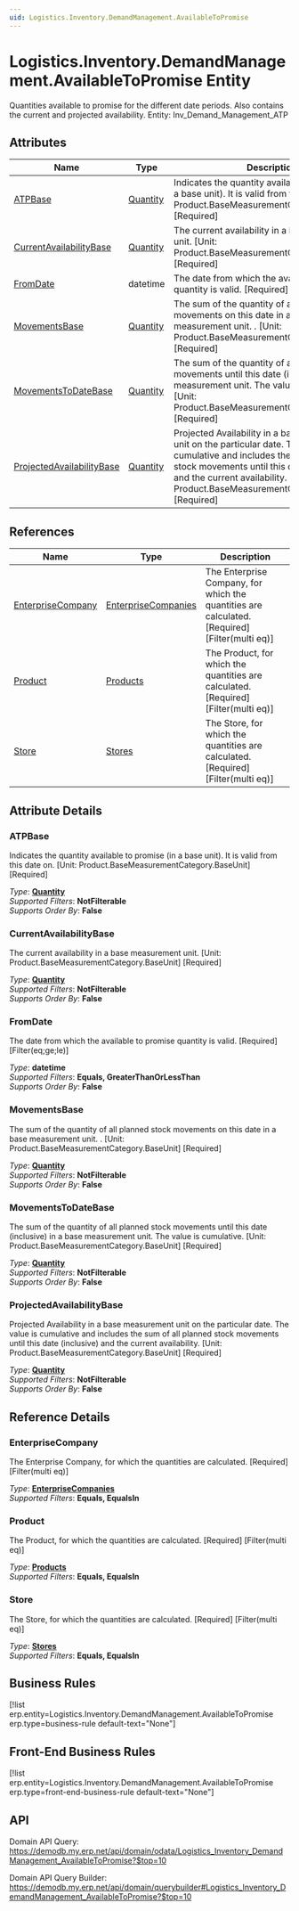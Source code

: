 ```yaml
---
uid: Logistics.Inventory.DemandManagement.AvailableToPromise
---
```

# Logistics.Inventory.DemandManagement.AvailableToPromise Entity

Quantities available to promise for the different date periods. Also contains the current and projected availability. Entity: Inv_Demand_Management_ATP

## Attributes

| Name | Type | Description |
| ---- | ---- | --- |
| [ATPBase](Logistics.Inventory.DemandManagement.AvailableToPromise.md#atpbase) | [Quantity](../data-types.md#quantity) | Indicates the quantity available to promise (in a base unit). It is valid from this date on. [Unit: Product.BaseMeasurementCategory.BaseUnit] [Required] 
| [CurrentAvailabilityBase](Logistics.Inventory.DemandManagement.AvailableToPromise.md#currentavailabilitybase) | [Quantity](../data-types.md#quantity) | The current availability in а base measurement unit. [Unit: Product.BaseMeasurementCategory.BaseUnit] [Required] 
| [FromDate](Logistics.Inventory.DemandManagement.AvailableToPromise.md#fromdate) | datetime | Тhe date from which the available to promise quantity is valid. [Required] [Filter(eq;ge;le)] 
| [MovementsBase](Logistics.Inventory.DemandManagement.AvailableToPromise.md#movementsbase) | [Quantity](../data-types.md#quantity) | The sum of the quantity of all planned stock movements on this date in а base measurement unit. . [Unit: Product.BaseMeasurementCategory.BaseUnit] [Required] 
| [MovementsToDateBase](Logistics.Inventory.DemandManagement.AvailableToPromise.md#movementstodatebase) | [Quantity](../data-types.md#quantity) | The sum of the quantity of all planned stock movements until this date (inclusive) in а base measurement unit. The value is cumulative. [Unit: Product.BaseMeasurementCategory.BaseUnit] [Required] 
| [ProjectedAvailabilityBase](Logistics.Inventory.DemandManagement.AvailableToPromise.md#projectedavailabilitybase) | [Quantity](../data-types.md#quantity) | Projected Availability in а base measurement unit on the particular date. The value is cumulative and includes the sum of all planned stock movements until this date (inclusive) and the current availability. [Unit: Product.BaseMeasurementCategory.BaseUnit] [Required] 

## References

| Name | Type | Description |
| ---- | ---- | --- |
| [EnterpriseCompany](Logistics.Inventory.DemandManagement.AvailableToPromise.md#enterprisecompany) | [EnterpriseCompanies](General.EnterpriseCompanies.md) | Тhe Enterprise Company, for which the quantities are calculated. [Required] [Filter(multi eq)] |
| [Product](Logistics.Inventory.DemandManagement.AvailableToPromise.md#product) | [Products](General.Products.Products.md) | The Product, for which the quantities are calculated. [Required] [Filter(multi eq)] |
| [Store](Logistics.Inventory.DemandManagement.AvailableToPromise.md#store) | [Stores](Logistics.Inventory.Stores.md) | The Store, for which the quantities are calculated. [Required] [Filter(multi eq)] |


## Attribute Details

### ATPBase

Indicates the quantity available to promise (in a base unit). It is valid from this date on. [Unit: Product.BaseMeasurementCategory.BaseUnit] [Required]

_Type_: **[Quantity](../data-types.md#quantity)**  
_Supported Filters_: **NotFilterable**  
_Supports Order By_: **False**  

### CurrentAvailabilityBase

The current availability in а base measurement unit. [Unit: Product.BaseMeasurementCategory.BaseUnit] [Required]

_Type_: **[Quantity](../data-types.md#quantity)**  
_Supported Filters_: **NotFilterable**  
_Supports Order By_: **False**  

### FromDate

Тhe date from which the available to promise quantity is valid. [Required] [Filter(eq;ge;le)]

_Type_: **datetime**  
_Supported Filters_: **Equals, GreaterThanOrLessThan**  
_Supports Order By_: **False**  

### MovementsBase

The sum of the quantity of all planned stock movements on this date in а base measurement unit. . [Unit: Product.BaseMeasurementCategory.BaseUnit] [Required]

_Type_: **[Quantity](../data-types.md#quantity)**  
_Supported Filters_: **NotFilterable**  
_Supports Order By_: **False**  

### MovementsToDateBase

The sum of the quantity of all planned stock movements until this date (inclusive) in а base measurement unit. The value is cumulative. [Unit: Product.BaseMeasurementCategory.BaseUnit] [Required]

_Type_: **[Quantity](../data-types.md#quantity)**  
_Supported Filters_: **NotFilterable**  
_Supports Order By_: **False**  

### ProjectedAvailabilityBase

Projected Availability in а base measurement unit on the particular date. The value is cumulative and includes the sum of all planned stock movements until this date (inclusive) and the current availability. [Unit: Product.BaseMeasurementCategory.BaseUnit] [Required]

_Type_: **[Quantity](../data-types.md#quantity)**  
_Supported Filters_: **NotFilterable**  
_Supports Order By_: **False**  


## Reference Details

### EnterpriseCompany

Тhe Enterprise Company, for which the quantities are calculated. [Required] [Filter(multi eq)]

_Type_: **[EnterpriseCompanies](General.EnterpriseCompanies.md)**  
_Supported Filters_: **Equals, EqualsIn**  

### Product

The Product, for which the quantities are calculated. [Required] [Filter(multi eq)]

_Type_: **[Products](General.Products.Products.md)**  
_Supported Filters_: **Equals, EqualsIn**  

### Store

The Store, for which the quantities are calculated. [Required] [Filter(multi eq)]

_Type_: **[Stores](Logistics.Inventory.Stores.md)**  
_Supported Filters_: **Equals, EqualsIn**  



## Business Rules

[!list erp.entity=Logistics.Inventory.DemandManagement.AvailableToPromise erp.type=business-rule default-text="None"]

## Front-End Business Rules

[!list erp.entity=Logistics.Inventory.DemandManagement.AvailableToPromise erp.type=front-end-business-rule default-text="None"]

## API

Domain API Query:
<https://demodb.my.erp.net/api/domain/odata/Logistics_Inventory_DemandManagement_AvailableToPromise?$top=10>

Domain API Query Builder:
<https://demodb.my.erp.net/api/domain/querybuilder#Logistics_Inventory_DemandManagement_AvailableToPromise?$top=10>


